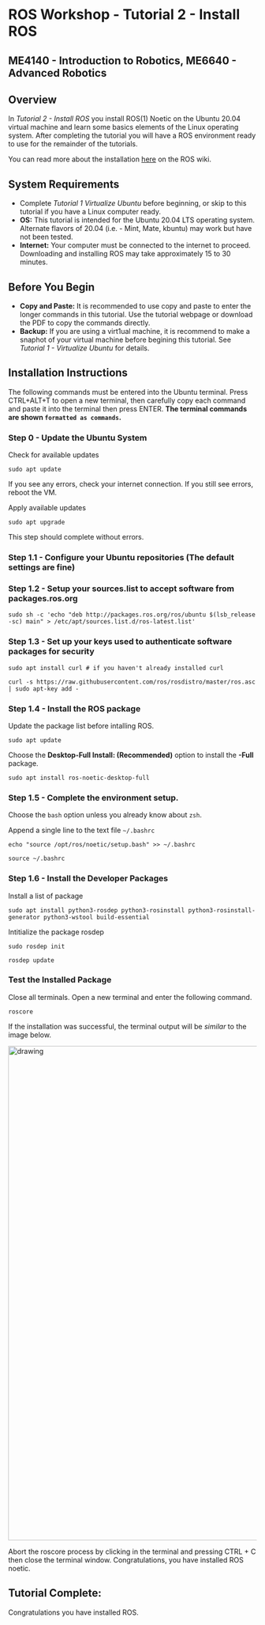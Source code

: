 # ROS Workshop - Tutorial 2 - Install ROS
## ME4140 - Introduction to Robotics, ME6640 - Advanced Robotics

## Overview

In _Tutorial 2 - Install ROS_ you install ROS(1) Noetic on the Ubuntu 20.04 virtual machine and learn some basics elements of the Linux operating system. After completing the tutorial you will have a ROS environment ready to use for the remainder of the tutorials.  

You can read more about the installation [here](http://wiki.ros.org/noetic/Installation/Ubuntu) on the ROS wiki.

## System Requirements
- Complete _Tutorial 1 Virtualize Ubuntu_ before beginning, or skip to this tutorial if you have a Linux computer ready.
- **OS:** This tutorial is intended for the Ubuntu 20.04 LTS operating system. Alternate flavors of 20.04 (i.e. - Mint, Mate, kbuntu) may work but have not been tested.
- **Internet:** Your computer must be connected to the internet to proceed. Downloading and installing ROS may take approximately 15 to 30 minutes. 

## Before You Begin
- **Copy and Paste:** It is recommended to use copy and paste to enter the longer commands in this tutorial. Use the tutorial webpage or download the PDF to copy the commands directly.
- **Backup:** If you are using a virt1ual machine, it is recommend to make a snaphot of your virtual machine before begining this tutorial. See _Tutorial 1 - Virtualize Ubuntu_ for details.

## Installation Instructions

The following commands must be entered into the Ubuntu terminal. Press CTRL+ALT+T to open a new terminal, then carefully copy each command and paste it into the terminal then press ENTER. **The terminal commands are shown `formatted as commands`.**

### Step 0 - Update the Ubuntu System

Check for available updates
```
sudo apt update
```
If you see any errors, check your internet connection. If you still see errors, reboot the VM.


Apply available updates
```
sudo apt upgrade
```
This step should complete without errors.



### Step 1.1 - Configure your Ubuntu repositories (The default settings are fine)
### Step 1.2 - Setup your sources.list to accept software from packages.ros.org

```
sudo sh -c 'echo "deb http://packages.ros.org/ros/ubuntu $(lsb_release -sc) main" > /etc/apt/sources.list.d/ros-latest.list'
```
### Step 1.3 - Set up your keys used to authenticate software packages for security

```
sudo apt install curl # if you haven't already installed curl
```

```
curl -s https://raw.githubusercontent.com/ros/rosdistro/master/ros.asc | sudo apt-key add -
```

### Step 1.4 - Install the ROS package

Update the package list before intalling ROS.
```
sudo apt update
``` 

Choose the **Desktop-Full Install: (Recommended)** option to install the **-Full** package.

```
sudo apt install ros-noetic-desktop-full
```

### Step 1.5 - Complete the environment setup.

Choose the `bash` option unless you already know about `zsh`.

Append a single line to the text file `~/.bashrc`

```
echo "source /opt/ros/noetic/setup.bash" >> ~/.bashrc
```

```
source ~/.bashrc
```
### Step 1.6 - Install the Developer Packages

Install a list of package

```
sudo apt install python3-rosdep python3-rosinstall python3-rosinstall-generator python3-wstool build-essential
```

Intitialize the package rosdep
```
sudo rosdep init
```

```
rosdep update
```

### Test the Installed Package

Close all terminals. Open a new terminal and enter the following command.

```
roscore
```

If the installation was successful, the terminal output will be _similar_ to the image below.

<img src="roscore_charlie_noetic.png" alt="drawing" width="1000"/>

Abort the roscore process by clicking in the terminal and pressing CTRL + C then close the terminal window. Congratulations, you have installed ROS noetic.

## Tutorial Complete:

Congratulations you have installed ROS.


